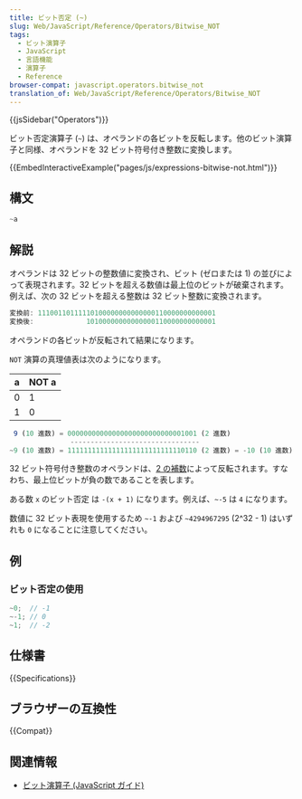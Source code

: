 ```yaml
---
title: ビット否定 (~)
slug: Web/JavaScript/Reference/Operators/Bitwise_NOT
tags:
  - ビット演算子
  - JavaScript
  - 言語機能
  - 演算子
  - Reference
browser-compat: javascript.operators.bitwise_not
translation_of: Web/JavaScript/Reference/Operators/Bitwise_NOT
---
```

{{jsSidebar("Operators")}}

ビット否定演算子 (`~`) は、オペランドの各ビットを反転します。他のビット演算子と同様、オペランドを 32 ビット符号付き整数に変換します。

{{EmbedInteractiveExample("pages/js/expressions-bitwise-not.html")}}

## 構文

```js
~a
```

## 解説

オペランドは 32 ビットの整数値に変換され、ビット (ゼロまたは 1) の並びによって表現されます。32 ビットを超える数値は最上位のビットが破棄されます。例えば、次の 32 ビットを超える整数は 32 ビット整数に変換されます。

```js
変換前: 11100110111110100000000000000110000000000001
変換後:             10100000000000000110000000000001
```

オペランドの各ビットが反転されて結果になります。

`NOT` 演算の真理値表は次のようになります。

| a   | NOT a |
| --- | ----- |
| 0   | 1     |
| 1   | 0     |

```js
 9 (10 進数) = 00000000000000000000000000001001 (2 進数)
               --------------------------------
~9 (10 進数) = 11111111111111111111111111110110 (2 進数) = -10 (10 進数)
```

32 ビット符号付き整数のオペランドは、[2 の補数](https://ja.wikipedia.org/wiki/2%E3%81%AE%E8%A3%9C%E6%95%B0)によって反転されます。すなわち、最上位ビットが負の数であることを表します。

ある数 `x` のビット否定 は `-(x + 1)` になります。例えば、`~-5` は `4` になります。

数値に 32 ビット表現を使用するため `~-1` および `~4294967295` (2^32 - 1) はいずれも `0` になることに注意してください。

## 例

### ビット否定の使用

```js
~0;  // -1
~-1; // 0
~1;  // -2
```

## 仕様書

{{Specifications}}

## ブラウザーの互換性

{{Compat}}

## 関連情報

- [ビット演算子 (JavaScript ガイド)](/ja/docs/Web/JavaScript/Guide/Expressions_and_Operators#bitwise)
